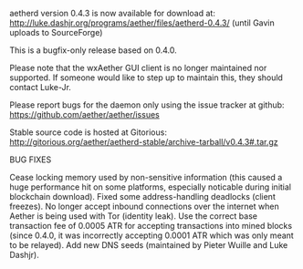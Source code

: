 aetherd version 0.4.3 is now available for download at:
http://luke.dashjr.org/programs/aether/files/aetherd-0.4.3/ (until Gavin uploads to SourceForge)

This is a bugfix-only release based on 0.4.0.

Please note that the wxAether GUI client is no longer maintained nor supported. If someone would like to step up to maintain this, they should contact Luke-Jr.

Please report bugs for the daemon only using the issue tracker at github:
https://github.com/aether/aether/issues

Stable source code is hosted at Gitorious:
http://gitorious.org/aether/aetherd-stable/archive-tarball/v0.4.3#.tar.gz

BUG FIXES

Cease locking memory used by non-sensitive information (this caused a huge performance hit on some platforms, especially noticable during initial blockchain download).
Fixed some address-handling deadlocks (client freezes).
No longer accept inbound connections over the internet when Aether is being used with Tor (identity leak).
Use the correct base transaction fee of 0.0005 ATR for accepting transactions into mined blocks (since 0.4.0, it was incorrectly accepting 0.0001 ATR which was only meant to be relayed).
Add new DNS seeds (maintained by Pieter Wuille and Luke Dashjr).

